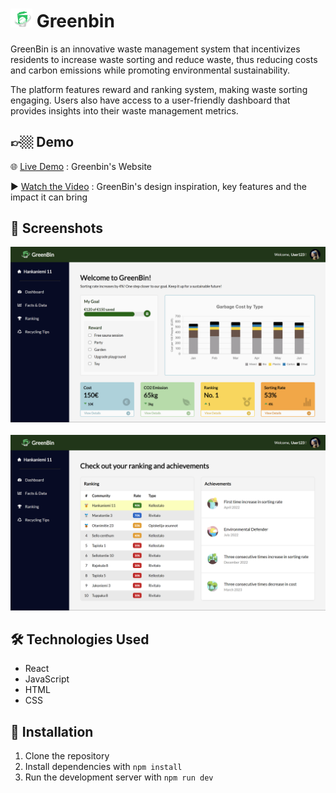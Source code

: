 # <img src="./src/images/greenbin/GreenBin.ico" alt="GreenBin Logo" width="35">  Greenbin 

GreenBin is an innovative waste management system that incentivizes residents to increase waste sorting and reduce waste, thus reducing costs and carbon emissions while promoting environmental sustainability.

The platform features reward and ranking system, making waste sorting engaging. Users also have access to a user-friendly dashboard that provides insights into their waste management metrics.



## 👉🏼 Demo

🌐 [Live Demo](https://wengcychan.github.io/greenbin/) : Greenbin's Website

▶️ [Watch the Video](http://www.youtube.com/watch?v=qWXeDGx8Tdo) : GreenBin's design inspiration, key features and the impact it can bring

## 📸 Screenshots

![Screenshot Dashboard](./screenshots/GreenBinDashboard.png)
<br>
<br>
![Screenshot Ranking](./screenshots/GreenBinRanking.png)

## 🛠️ Technologies Used

- React
- JavaScript
- HTML
- CSS

## 🚀 Installation

1. Clone the repository
2. Install dependencies with `npm install`
3. Run the development server with `npm run dev`

